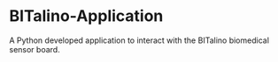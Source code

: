 # BITalino-Application
A Python developed application to interact with the BITalino biomedical sensor board.
